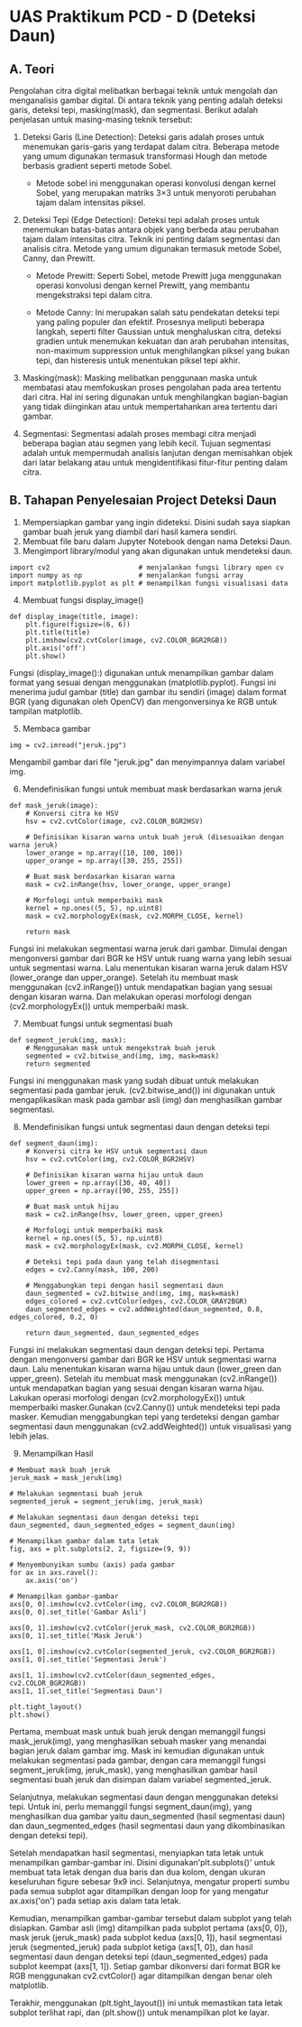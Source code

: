 # UAS Praktikum PCD - D (Deteksi Daun)
## A. Teori 

Pengolahan citra digital melibatkan berbagai teknik untuk mengolah dan menganalisis gambar digital. Di antara teknik yang penting adalah deteksi garis, deteksi tepi, masking(mask), dan segmentasi. Berikut adalah penjelasan  untuk masing-masing teknik tersebut:

1. Deteksi Garis (Line Detection):
Deteksi garis adalah proses untuk menemukan garis-garis yang terdapat dalam citra. Beberapa metode yang umum digunakan termasuk transformasi Hough dan metode berbasis gradient seperti metode Sobel.
    - Metode sobel ini menggunakan operasi konvolusi dengan kernel Sobel, yang merupakan matriks 3×3 untuk menyoroti perubahan tajam dalam intensitas piksel.

2. Deteksi Tepi (Edge Detection):
Deteksi tepi adalah proses untuk menemukan batas-batas antara objek yang berbeda atau perubahan tajam dalam intensitas citra. Teknik ini penting dalam segmentasi dan analisis citra. Metode yang umum digunakan termasuk metode Sobel, Canny, dan Prewitt.

    - Metode Prewitt: Seperti Sobel, metode Prewitt juga menggunakan operasi konvolusi dengan kernel Prewitt, yang membantu mengekstraksi tepi dalam citra.

    - Metode Canny: Ini merupakan salah satu pendekatan deteksi tepi yang paling populer dan efektif. Prosesnya meliputi beberapa langkah, seperti filter Gaussian untuk menghaluskan citra, deteksi gradien untuk menemukan kekuatan dan arah perubahan intensitas, non-maximum suppression untuk menghilangkan piksel yang bukan tepi, dan histeresis untuk menentukan piksel tepi akhir.

3. Masking(mask): Masking melibatkan penggunaan maska untuk membatasi atau memfokuskan proses pengolahan pada area tertentu dari citra. Hal ini sering digunakan untuk menghilangkan bagian-bagian yang tidak diinginkan atau untuk mempertahankan area tertentu dari gambar.

4. Segmentasi: Segmentasi adalah proses membagi citra menjadi beberapa bagian atau segmen yang lebih kecil. Tujuan segmentasi adalah untuk mempermudah analisis lanjutan dengan memisahkan objek dari latar belakang atau untuk mengidentifikasi fitur-fitur penting dalam citra.


## B. Tahapan Penyelesaian Project Deteksi Daun
1) Mempersiapkan gambar yang ingin dideteksi. Disini sudah saya siapkan gambar buah jeruk yang diambil dari hasil kamera sendiri.
2) Membuat file baru dalam Jupyter Notebook dengan nama Deteksi Daun.
3) Mengimport library/modul yang akan digunakan untuk mendeteksi daun.
```
import cv2                      # menjalankan fungsi library open cv
import numpy as np              # menjalankan fungsi array
import matplotlib.pyplot as plt # menampilkan fungsi visualisasi data
```
4) Membuat fungsi display_image()

```
def display_image(title, image):
    plt.figure(figsize=(6, 6))
    plt.title(title)
    plt.imshow(cv2.cvtColor(image, cv2.COLOR_BGR2RGB))
    plt.axis('off')
    plt.show()
```
Fungsi (display_image():) digunakan untuk menampilkan gambar dalam format yang sesuai dengan menggunakan (matplotlib.pyplot). Fungsi ini menerima judul gambar (title) dan gambar itu sendiri (image) dalam format BGR (yang digunakan oleh OpenCV) dan mengonversinya ke RGB untuk tampilan matplotlib.

5) Membaca gambar
```
img = cv2.imread("jeruk.jpg")
```
Mengambil gambar dari file "jeruk.jpg" dan menyimpannya dalam variabel img.

6) Mendefinisikan fungsi untuk membuat mask berdasarkan warna jeruk
```
def mask_jeruk(image):
    # Konversi citra ke HSV
    hsv = cv2.cvtColor(image, cv2.COLOR_BGR2HSV)
    
    # Definisikan kisaran warna untuk buah jeruk (disesuaikan dengan warna jeruk)
    lower_orange = np.array([10, 100, 100])
    upper_orange = np.array([30, 255, 255])
    
    # Buat mask berdasarkan kisaran warna
    mask = cv2.inRange(hsv, lower_orange, upper_orange)
    
    # Morfologi untuk memperbaiki mask
    kernel = np.ones((5, 5), np.uint8)
    mask = cv2.morphologyEx(mask, cv2.MORPH_CLOSE, kernel)
    
    return mask
```
Fungsi ini melakukan segmentasi warna jeruk dari gambar. Dimulai dengan mengonversi gambar dari BGR ke HSV untuk ruang warna yang lebih sesuai untuk segmentasi warna. Lalu menentukan kisaran warna jeruk dalam HSV (lower_orange dan upper_orange).
Setelah itu membuat mask menggunakan (cv2.inRange()) untuk mendapatkan bagian yang sesuai dengan kisaran warna.
Dan melakukan operasi morfologi dengan (cv2.morphologyEx()) untuk memperbaiki mask.

7) Membuat fungsi untuk segmentasi buah
```
def segment_jeruk(img, mask):
    # Menggunakan mask untuk mengekstrak buah jeruk
    segmented = cv2.bitwise_and(img, img, mask=mask)
    return segmented
```
Fungsi ini menggunakan mask yang sudah dibuat untuk melakukan segmentasi pada gambar jeruk. (cv2.bitwise_and()) ini digunakan untuk mengaplikasikan mask pada gambar asli (img) dan menghasilkan gambar segmentasi.

8) Mendefinisikan fungsi untuk segmentasi daun dengan deteksi tepi
```
def segment_daun(img):
    # Konversi citra ke HSV untuk segmentasi daun
    hsv = cv2.cvtColor(img, cv2.COLOR_BGR2HSV)
    
    # Definisikan kisaran warna hijau untuk daun
    lower_green = np.array([30, 40, 40])
    upper_green = np.array([90, 255, 255])
    
    # Buat mask untuk hijau
    mask = cv2.inRange(hsv, lower_green, upper_green)
    
    # Morfologi untuk memperbaiki mask
    kernel = np.ones((5, 5), np.uint8)
    mask = cv2.morphologyEx(mask, cv2.MORPH_CLOSE, kernel)
    
    # Deteksi tepi pada daun yang telah disegmentasi
    edges = cv2.Canny(mask, 100, 200)
    
    # Menggabungkan tepi dengan hasil segmentasi daun
    daun_segmented = cv2.bitwise_and(img, img, mask=mask)
    edges_colored = cv2.cvtColor(edges, cv2.COLOR_GRAY2BGR)
    daun_segmented_edges = cv2.addWeighted(daun_segmented, 0.8, edges_colored, 0.2, 0)
    
    return daun_segmented, daun_segmented_edges
```
Fungsi ini melakukan segmentasi daun dengan deteksi tepi.
Pertama dengan mengonversi gambar dari BGR ke HSV untuk segmentasi warna daun.
Lalu menentukan kisaran warna hijau untuk daun (lower_green dan upper_green).
Setelah itu membuat mask menggunakan (cv2.inRange()) untuk mendapatkan bagian yang sesuai dengan kisaran warna hijau.
Lakukan operasi morfologi dengan (cv2.morphologyEx()) untuk memperbaiki masker.Gunakan (cv2.Canny()) untuk mendeteksi tepi pada masker.
Kemudian menggabungkan tepi yang terdeteksi dengan gambar segmentasi daun menggunakan (cv2.addWeighted()) untuk visualisasi yang lebih jelas.

9) Menampilkan Hasil 
```
# Membuat mask buah jeruk
jeruk_mask = mask_jeruk(img)

# Melakukan segmentasi buah jeruk
segmented_jeruk = segment_jeruk(img, jeruk_mask)

# Melakukan segmentasi daun dengan deteksi tepi
daun_segmented, daun_segmented_edges = segment_daun(img)

# Menampilkan gambar dalam tata letak
fig, axs = plt.subplots(2, 2, figsize=(9, 9))

# Menyembunyikan sumbu (axis) pada gambar
for ax in axs.ravel():
    ax.axis('on')

# Menampilkan gambar-gambar
axs[0, 0].imshow(cv2.cvtColor(img, cv2.COLOR_BGR2RGB))
axs[0, 0].set_title('Gambar Asli')

axs[0, 1].imshow(cv2.cvtColor(jeruk_mask, cv2.COLOR_BGR2RGB))
axs[0, 1].set_title('Mask Jeruk')

axs[1, 0].imshow(cv2.cvtColor(segmented_jeruk, cv2.COLOR_BGR2RGB))
axs[1, 0].set_title('Segmentasi Jeruk')

axs[1, 1].imshow(cv2.cvtColor(daun_segmented_edges, cv2.COLOR_BGR2RGB))
axs[1, 1].set_title('Segmentasi Daun')

plt.tight_layout()
plt.show()

```
Pertama, membuat mask untuk buah jeruk dengan memanggil fungsi mask_jeruk(img), yang menghasilkan sebuah masker yang menandai bagian jeruk dalam gambar img. Mask ini kemudian digunakan untuk melakukan segmentasi pada gambar, dengan cara memanggil fungsi segment_jeruk(img, jeruk_mask), yang menghasilkan gambar hasil segmentasi buah jeruk dan disimpan dalam variabel segmented_jeruk.

Selanjutnya, melakukan segmentasi daun dengan menggunakan deteksi tepi. Untuk ini, perlu memanggil fungsi segment_daun(img), yang menghasilkan dua gambar yaitu daun_segmented (hasil segmentasi daun) dan daun_segmented_edges (hasil segmentasi daun yang dikombinasikan dengan deteksi tepi).

Setelah mendapatkan hasil segmentasi,  menyiapkan tata letak untuk menampilkan gambar-gambar ini. Disini digunakan'plt.subplots()' untuk membuat tata letak dengan dua baris dan dua kolom, dengan ukuran keseluruhan figure sebesar 9x9 inci. Selanjutnya, mengatur properti sumbu pada semua subplot agar ditampilkan dengan loop for yang mengatur ax.axis('on') pada setiap axis dalam tata letak.

Kemudian, menampilkan gambar-gambar tersebut dalam subplot yang telah disiapkan. Gambar asli (img) ditampilkan pada subplot pertama (axs[0, 0]), mask jeruk (jeruk_mask) pada subplot kedua (axs[0, 1]), hasil segmentasi jeruk (segmented_jeruk) pada subplot ketiga (axs[1, 0]), dan hasil segmentasi daun dengan deteksi tepi (daun_segmented_edges) pada subplot keempat (axs[1, 1]). Setiap gambar dikonversi dari format BGR ke RGB menggunakan cv2.cvtColor() agar ditampilkan dengan benar oleh matplotlib.

Terakhir, menggunakan (plt.tight_layout()) ini untuk memastikan tata letak subplot terlihat rapi, dan (plt.show()) untuk menampilkan plot ke layar. 







